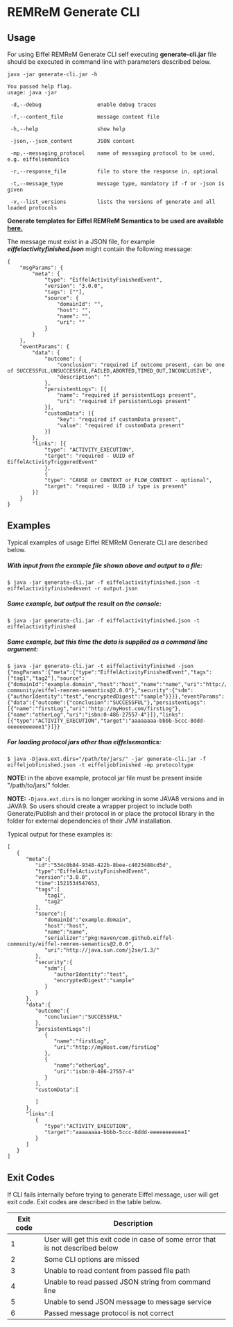 # REMReM Generate CLI

## Usage

For using Eiffel REMReM Generate CLI self executing **generate-cli.jar** file should be executed in command line with parameters described below.

```
java -jar generate-cli.jar -h

You passed help flag.
usage: java -jar

 -d,--debug                  enable debug traces

 -f,--content_file           message content file

 -h,--help                   show help

 -json,--json_content        JSON content

 -mp,--messaging_protocol    name of messaging protocol to be used, e.g. eiffelsemantics

 -r,--response_file          file to store the response in, optional

 -t,--message_type           message type, mandatory if -f or -json is given

 -v,--list_versions          lists the versions of generate and all loaded protocols
 ```


**Generate templates for Eiffel REMReM Semantics to be used are available [here.](https://github.com/eiffel-community/eiffel-remrem-semantics)**

The message must exist in a JSON file, for example **_eiffelactivityfinished.json_** might contain the following message:

```
{
    "msgParams": {
        "meta": {
            "type": "EiffelActivityFinishedEvent",
            "version": "3.0.0",
            "tags": [""],
            "source": {
                "domainId": "",
                "host": "",
                "name": "",
                "uri": ""
            }
        }
    },
    "eventParams": {
        "data": {
            "outcome": {
                "conclusion": "required if outcome present, can be one of SUCCESSFUL,UNSUCCESSFUL,FAILED,ABORTED,TIMED_OUT,INCONCLUSIVE",
                "description": ""
            },
            "persistentLogs": [{
                "name": "required if persistentLogs present",
                "uri": "required if persistentLogs present"
            }],
            "customData": [{
                "key": "required if customData present",
                "value": "required if customData present"
            }]
        },
        "links": [{
            "type": "ACTIVITY_EXECUTION",
            "target": "required - UUID of EiffelActivityTriggeredEvent"
            },
            {
            "type": "CAUSE or CONTEXT or FLOW_CONTEXT - optional",
            "target": "required - UUID if type is present"
        }]
    }
}
```

## Examples

Typical examples of usage Eiffel REMReM Generate CLI are described below.

##### With input from the example file shown above and output to a file:

```
$ java -jar generate-cli.jar -f eiffelactivityfinished.json -t eiffelactivityfinishedevent -r output.json
```

##### Same example, but output the result on the console:

```
$ java -jar generate-cli.jar -f eiffelactivityfinished.json -t eiffelactivityfinished
```

##### Same example, but this time the data is supplied as a command line argument:

```
$ java -jar generate-cli.jar -t eiffelactivityfinished -json {"msgParams":{"meta":{"type":"EiffelActivityFinishedEvent","tags":["tag1","tag2"],"source":{"domainId":"example.domain","host":"host","name":"name","uri":"http://java.sun.com/j2se/1.3/","serializer":"pkg:maven/com.github.eiffel-community/eiffel-remrem-semantics@2.0.0"},"security":{"sdm":{"authorIdentity":"test","encryptedDigest":"sample"}}}},"eventParams":{"data":{"outcome":{"conclusion":"SUCCESSFUL"},"persistentLogs":[{"name":"firstLog","uri":"http://myHost.com/firstLog"},{"name":"otherLog","uri":"isbn:0-486-27557-4"}]},"links":[{"type":"ACTIVITY_EXECUTION","target":"aaaaaaaa-bbbb-5ccc-8ddd-eeeeeeeeeee1"}]}}
```

##### For loading protocol jars other than _eiffelsemantics_:

```
$ java -Djava.ext.dirs="/path/to/jars/" -jar generate-cli.jar -f eiffeljobfinished.json -t eiffeljobfinished -mp protocoltype
```

**NOTE:** in the above example, protocol jar file must be present inside "/path/to/jars/" folder.

**NOTE:** `-Djava.ext.dirs` is no longer working in some JAVA8 versions and in JAVA9. So users should create a wrapper project to include both Generate/Publish and their protocol in or place the protocol library in the folder for external dependencies of their JVM installation.

Typical output for these examples is:

```
[
   {
      "meta":{
         "id":"534c0b84-9348-422b-8bee-c4023488cd5d",
         "type":"EiffelActivityFinishedEvent",
         "version":"3.0.0",
         "time":1521534547653,
         "tags":[
            "tag1",
            "tag2"
         ],
         "source":{
            "domainId":"example.domain",
            "host":"host",
            "name":"name",
            "serializer":"pkg:maven/com.github.eiffel-community/eiffel-remrem-semantics@2.0.0",
            "uri":"http://java.sun.com/j2se/1.3/"
         },
         "security":{
            "sdm":{
               "authorIdentity":"test",
               "encryptedDigest":"sample"
            }
         }
      },
      "data":{
         "outcome":{
            "conclusion":"SUCCESSFUL"
         },
         "persistentLogs":[
            {
               "name":"firstLog",
               "uri":"http://myHost.com/firstLog"
            },
            {
               "name":"otherLog",
               "uri":"isbn:0-486-27557-4"
            }
         ],
         "customData":[

         ]
      },
      "links":[
         {
            "type":"ACTIVITY_EXECUTION",
            "target":"aaaaaaaa-bbbb-5ccc-8ddd-eeeeeeeeeee1"
         }
      ]
   }
]       
```

## Exit Codes

If CLI fails internally before trying to generate Eiffel message, user will get exit code. Exit codes are described in the table below.

|  Exit code   |                                     Description                                        |
| -------------| -------------------------------------------------------------------------------------- |
|       1      | User will get this exit code in case of some error that is not described below         |
|       2      | Some CLI options are missed                                                            |
|       3      | Unable to read content from passed file path                                           |
|       4      | Unable to read passed JSON string from command line                                    |
|       5      | Unable to send JSON message to message service                                         |
|       6      | Passed message protocol is not correct                                                 |

